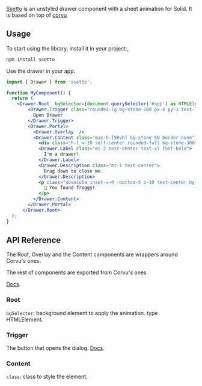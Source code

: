[Ssetto]() is an unstyled drawer component with a sheet animation for Solid. It is based on top of [corvu](https://github.com/corvudev/corvu) 

## Usage

To start using the library, install it in your project:,

```bash
npm install ssetto
```

Use the drawer in your app.

```jsx
import { Drawer } from 'ssetto';

function MyComponent() {
  return (
    <Drawer.Root  bgSelector={document.querySelector('#app') as HTMLElement}>
        <Drawer.Trigger class="rounded-lg bg-stone-100 px-4 py-3 text-lg font-medium text-stone-600 transition-all duration-100 hover:bg-stone-200 active:translate-y-0.5">
          Open Drawer
        </Drawer.Trigger>
        <Drawer.Portal>
          <Drawer.Overlay  />
          <Drawer.Content class="max-h-[90vh] bg-stone-50 border-none" >
            <div class="h-1 w-10 self-center rounded-full bg-stone-300" />
            <Drawer.Label class="mt-2 text-center text-xl font-bold">
              I'm a drawer!
            </Drawer.Label>
            <Drawer.Description class="mt-1 text-center">
              Drag down to close me.
            </Drawer.Description>
            <p class="absolute inset-x-0 -bottom-5 z-10 text-center bg-inherit">
              🐸 You found froggy!
            </p>
          </Drawer.Content>
        </Drawer.Portal>
      </Drawer.Root>
  );
}
```

## API Reference

The Root, Overlay and the Content components are wrappers around Corvu's ones.

The rest of components are exported from Corvu's ones

[Docs](https://corvu.dev/docs/primitives/drawer).
### Root

`bgSelector`: background element to apply the animation. type HTMLElement.


### Trigger

The button that opens the dialog. [Docs](https://corvu.dev/docs/primitives/drawer).

### Content

`class`: class to style the element.
